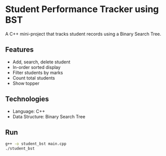 # Student Performance Tracker using BST

A C++ mini-project that tracks student records using a Binary Search Tree.

## Features
- Add, search, delete student
- In-order sorted display
- Filter students by marks
- Count total students
- Show topper

## Technologies
- Language: C++
- Data Structure: Binary Search Tree

## Run
```bash
g++ -o student_bst main.cpp
./student_bst
